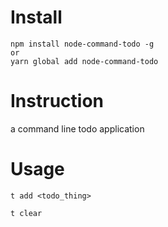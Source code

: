 # Install
```
npm install node-command-todo -g
or
yarn global add node-command-todo
```

# Instruction
a command line todo application

# Usage
```
t add <todo_thing>

t clear
```
